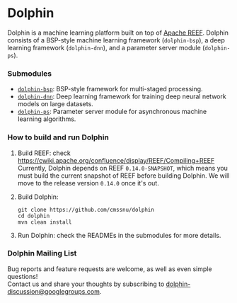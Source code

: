Dolphin
=======

Dolphin is a machine learning platform built on top of [Apache REEF](http://reef.apache.org/). Dolphin consists of a BSP-style machine learning framework (`dolphin-bsp`), a deep learning framework (`dolphin-dnn`), and a parameter server module (`dolphin-ps`).

### Submodules

* [`dolphin-bsp`](dolphin-bsp/README.md): BSP-style framework for multi-staged processing.
* [`dolphin-dnn`](dolphin-dnn/README.md): Deep learning framework for training deep neural network models on large datasets.
* [`dolphin-ps`](dolphin-ps/README.md): Parameter server module for asynchronous machine learning algorithms.

### How to build and run Dolphin

1. Build REEF: check https://cwiki.apache.org/confluence/display/REEF/Compiling+REEF
  Currently, Dolphin depends on REEF `0.14.0-SNAPSHOT`, which means you must build the current snapshot of REEF before building Dolphin. We will move to the release version `0.14.0` once it's out.

2. Build Dolphin:
    ```
    git clone https://github.com/cmssnu/dolphin
    cd dolphin
    mvn clean install
    ```


3. Run Dolphin: check the READMEs in the submodules for more details.

### Dolphin Mailing List
Bug reports and feature requests are welcome, as well as even simple questions!  
Contact us and share your thoughts by subscribing to dolphin-discussion@googlegroups.com.
